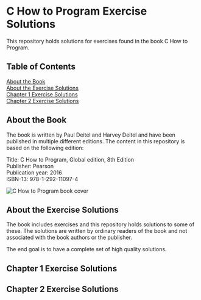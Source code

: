 # C How to Program Exercise Solutions

This repository holds solutions for exercises found in the book C How to Program.

## Table of Contents

[About the Book](#about-the-book)  
[About the Exercise Solutions](#about-the-exercise-solutions)  
[Chapter 1 Exercise Solutions](#chapter-1-exercise-solutions)  
[Chapter 2 Exercise Solutions](#chapter-2-exercise-solutions)  

## About the Book

The book is written by Paul Deitel and Harvey Deitel and have been published in multiple different editions. The content in this repository is based on the following edition:

Title: C How to Program, Global edition, 8th Edition  
Publisher: Pearson  
Publication year: 2016  
ISBN-13: 978-1-292-11097-4  

![C How to Program book cover](./pictures/content/mete/pictures/cover-c-how-to-program-8th-global-ed-xs.jpg)

## About the Exercise Solutions

The book includes exercises and this repository holds solutions to some of these. The solutions are written by ordinary readers of the book and not associated with the book authors or the publisher.

The end goal is to have a complete set of high quality solutions.

## Chapter 1 Exercise Solutions

## Chapter 2 Exercise Solutions
